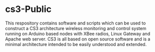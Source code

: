 cs3-Public
==========

This respository contains software and scripts which can be used to construct a CS3 architecture wireless monitoring and control system running on Arduino based nodes with XBee radios, Linux Gateway and Apache web server.  CS3 is all based on open source software and is a minimal architecture intended to be easily understood and extended.  
